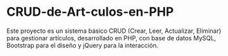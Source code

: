 # CRUD-de-Art-culos-en-PHP
Este proyecto es un sistema básico CRUD (Crear, Leer, Actualizar, Eliminar) para gestionar artículos, desarrollado en PHP, con base de datos MySQL, Bootstrap para el diseño y jQuery para la interacción.
